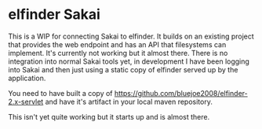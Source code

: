 # elfinder Sakai

This is a WIP for connecting Sakai to elfinder. It builds on an existing project that provides the web endpoint
and has an API that filesystems can implement. It's currently not working but it almost there. There is no
integration into normal Sakai tools yet, in development I have been logging into Sakai and then just using a
static copy of elfinder served up by the application.

You need to have built a copy of https://github.com/bluejoe2008/elfinder-2.x-servlet and have it's artifact in your
local maven repository.

This isn't yet quite working but it starts up and is almost there.
